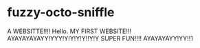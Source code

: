 # fuzzy-octo-sniffle
A WEBSITTE!!!!
Hello. MY FIRST WEBSITE!!! AYAYAYAYAYY!YYY!Y!Y!Y!Y!!Y!Y SUPER FUN!!!! AYAYAYAYY!YY!!1
